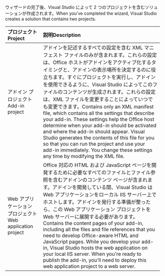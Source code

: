 <span data-ttu-id="a9b25-101">ウィザードの完了後、Visual Studio によって 2 つのプロジェクトを含むソリューションが作成されます。</span><span class="sxs-lookup"><span data-stu-id="a9b25-101">When you've completed the wizard, Visual Studio creates a solution that contains two projects.</span></span>

|<span data-ttu-id="a9b25-102">**プロジェクト**</span><span class="sxs-lookup"><span data-stu-id="a9b25-102">**Project**</span></span>|<span data-ttu-id="a9b25-103">**説明**</span><span class="sxs-lookup"><span data-stu-id="a9b25-103">**Description**</span></span>|
|:-----|:-----|
|<span data-ttu-id="a9b25-104">アドイン プロジェクト</span><span class="sxs-lookup"><span data-stu-id="a9b25-104">Add-in project</span></span>|<span data-ttu-id="a9b25-p101">アドインを記述するすべての設定を含む XML マニフェスト ファイルのみが含まれます。これらの設定は、Office ホストがアドインをアクティブ化するタイミングと、アドインの表示場所を決定するのに役立ちます。すぐにプロジェクトを実行し、アドインを使用できるように、Visual Studio によってこのファイルのコンテンツが生成されます。これらの設定は、XML ファイルを変更することによっていつでも変更できます。</span><span class="sxs-lookup"><span data-stu-id="a9b25-p101">Contains only an XML manifest file, which contains all the settings that describe your add-in. These settings help the Office host determine when your add-in should be activated and where the add-in should appear. Visual Studio generates the contents of this file for you so that you can run the project and use your add-in immediately. You change these settings any time by modifying the XML file.</span></span>|
|<span data-ttu-id="a9b25-109">Web アプリケーション プロジェクト</span><span class="sxs-lookup"><span data-stu-id="a9b25-109">Web application project</span></span>|<span data-ttu-id="a9b25-p102">Office 対応の HTML および JavaScript ページを開発するために必要なすべてのファイルとファイル参照を含むアドインのコンテンツ ページが含まれます。アドインを開発している間、Visual Studio は Web アプリケーションをローカル IIS サーバー上でホストします。アドインを発行する準備が整ったら、この Web アプリケーション プロジェクトを Web サーバーに展開する必要があります。</span><span class="sxs-lookup"><span data-stu-id="a9b25-p102">Contains the content pages of your add-in, including all the files and file references that you need to develop Office-aware HTML and JavaScript pages. While you develop your add-in, Visual Studio hosts the web application on your local IIS server. When you're ready to publish the add-in, you'll need to deploy this web application project to a web server.</span></span>|